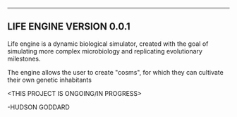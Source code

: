 ------------------------------------------------------
LIFE ENGINE VERSION 0.0.1              
------------------------------------------------------

Life engine is a dynamic biological simulator, created with the goal of simulating more complex microbiology and replicating evolutionary milestones. 

The engine allows the user to create "cosms", for which they can cultivate their own genetic inhabitants

<THIS PROJECT IS ONGOING/IN PROGRESS>



-HUDSON GODDARD


















          
